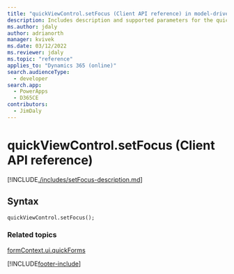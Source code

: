 ```yaml
---
title: "quickViewControl.setFocus (Client API reference) in model-driven apps| MicrosoftDocs"
description: Includes description and supported parameters for the quickViewControl.setFocus method.
ms.author: jdaly
author: adrianorth
manager: kvivek
ms.date: 03/12/2022
ms.reviewer: jdaly
ms.topic: "reference"
applies_to: "Dynamics 365 (online)"
search.audienceType: 
  - developer
search.app: 
  - PowerApps
  - D365CE
contributors:
  - JimDaly
---
```

# quickViewControl.setFocus (Client API reference)



[!INCLUDE[./includes/setFocus-description.md](./includes/setFocus-description.md)]

## Syntax

`quickViewControl.setFocus();`

### Related topics

[formContext.ui.quickForms](../formContext-ui-quickForms.md)





[!INCLUDE[footer-include](../../../../../includes/footer-banner.md)]